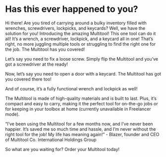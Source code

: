 # Has this ever happened to you?

Hi there! Are you tired of carrying around a bulky inventory filled with wrenches, screwdrivers, lockpicks, and keycards? Well, we have the solution for you! Introducing the amazing Multitool! This one tool can do it all! It’s a wrench, a screwdriver, lockpick, and a keycard all in one! That’s right, no more juggling multiple tools or struggling to find the right one for the job. The Multitool has you covered!

Let’s say you need to fix a loose screw. Simply flip the Multitool and you’ve got a screwdriver at the ready!

Now, let’s say you need to open a door with a keycard. The Multitool has got you covered there too!

And of course, it’s a fully functional wrench and lockpick as well!

The Multitool is made of high-quality materials and is built to last. Plus, it’s compact and easy to carry, making it the perfect tool for on-the-go jobs or for keeping in your toolbox at home (currently unavailable in Freelancer mode).

“I’ve been using the Multitool for a few months now, and I’ve never been happier. It’s saved me so much time and hassle, and I’m never without the right tool for the job! My life has meaning again!” - Blazer, founder and CEO of Multitool Co. International Holdings Group

So what are you waiting for? Order your Multitool today!